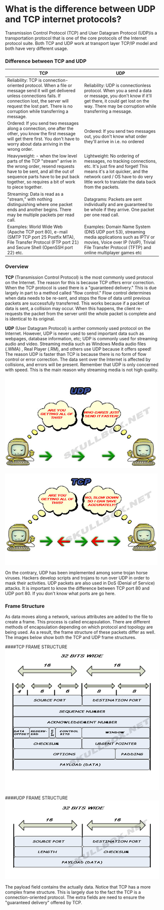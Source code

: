 # What is the difference between UDP and TCP internet protocols?

Transmission Control Protocol (TCP) and User Datagram Protocol (UDP)is a transportation protocol that is one of the core protocols of the Internet protocol suite. Both TCP and UDP work at transport layer TCP/IP model and both have very different usage.

### Difference between TCP and UDP

| TCP                                                                                                                                                                                                                                           | UDP                                                                                                                                                                                                                              |
| --------------------------------------------------------------------------------------------------------------------------------------------------------------------------------------------------------------------------------------------- | -------------------------------------------------------------------------------------------------------------------------------------------------------------------------------------------------------------------------------- |
| Reliability: TCP is connection-oriented protocol. When a file or message send it will get delivered unless connections fails. If connection lost, the server will request the lost part. There is no corruption while transferring a message. | Reliability: UDP is connectionless protocol. When you a send a data or message, you don't know if it'll get there, it could get lost on the way. There may be corruption while transferring a message.                           |
| Ordered: If you send two messages along a connection, one after the other, you know the first message will get there first. You don't have to worry about data arriving in the wrong order.                                                   | Ordered: If you send two messages out, you don't know what order they'll arrive in i.e. no ordered                                                                                                                               |
| Heavyweight: - when the low level parts of the TCP "stream" arrive in the wrong order, resend requests have to be sent, and all the out of sequence parts have to be put back together, so requires a bit of work to piece together.          | Lightweight: No ordering of messages, no tracking connections, etc. It's just fire and forget! This means it's a lot quicker, and the network card / OS have to do very little work to translate the data back from the packets. |
| Streaming: Data is read as a "stream," with nothing distinguishing where one packet ends and another begins. There may be multiple packets per read call.                                                                                     | Datagrams: Packets are sent individually and are guaranteed to be whole if they arrive. One packet per one read call.                                                                                                            |
| Examples: World Wide Web (Apache TCP port 80), e-mail (SMTP TCP port 25 Postfix MTA), File Transfer Protocol (FTP port 21) and Secure Shell (OpenSSH port 22) etc.                                                                            | Examples: Domain Name System (DNS UDP port 53), streaming media applications such as IPTV or movies, Voice over IP (VoIP), Trivial File Transfer Protocol (TFTP) and online multiplayer games etc                                |

### Overview

**TCP** (Transmission Control Protocol) is the most commonly used protocol on the Internet. The reason for this is because TCP offers error correction. When the TCP protocol is used there is a "guaranteed delivery." This is due largely in part to a method called "flow control." Flow control determines when data needs to be re-sent, and stops the flow of data until previous packets are successfully transferred. This works because if a packet of data is sent, a collision may occur. When this happens, the client re-requests the packet from the server until the whole packet is complete and is identical to its original.

**UDP** (User Datagram Protocol) is anther commonly used protocol on the Internet. However, UDP is never used to send important data such as webpages, database information, etc; UDP is commonly used for streaming audio and video. Streaming media such as Windows Media audio files (.WMA) , Real Player (.RM), and others use UDP because it offers speed! The reason UDP is faster than TCP is because there is no form of flow control or error correction. The data sent over the Internet is affected by collisions, and errors will be present. Remember that UDP is only concerned with speed. This is the main reason why streaming media is not high quality.

![](assets/udp.jpg)

![](assets/tcp.jpg)

On the contrary, UDP has been implemented among some trojan horse viruses. Hackers develop scripts and trojans to run over UDP in order to mask their activities. UDP packets are also used in DoS (Denial of Service) attacks. It is important to know the difference between TCP port 80 and UDP port 80. If you don't know what ports are go here.

### Frame Structure

As data moves along a network, various attributes are added to the file to create a frame. This process is called encapsulation. There are different methods of encapsulation depending on which protocol and topology are being used. As a result, the frame structure of these packets differ as well. The images below show both the TCP and UDP frame structures.

####TCP FRAME STRUCTURE
![](assets/tcppacket.gif)

####UDP FRAME STRUCTURE
![](assets/udppacket.gif)

The payload field contains the actually data. Notice that TCP has a more complex frame structure. This is largely due to the fact the TCP is a connection-oriented protocol. The extra fields are need to ensure the "guaranteed delivery" offered by TCP.
